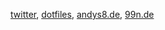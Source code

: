 [twitter](https://twitter.com/_andys8),
[dotfiles](https://github.com/andys8/dotfiles),
[andys8.de](https://andys8.de),
[99n.de](https://99n.de)
